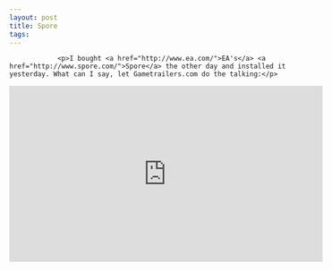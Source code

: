 ```yaml
---
layout: post
title: Spore
tags:
---
```



                <p>I bought <a href="http://www.ea.com/">EA's</a> <a href="http://www.spore.com/">Spore</a> the other day and installed it yesterday. What can I say, let Gametrailers.com do the talking:</p>
<iframe width="560" height="315" src="https://www.youtube.com/embed/s778-6ph1zM" frameborder="0" allowfullscreen></iframe>

